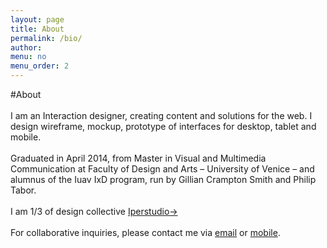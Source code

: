 ```yaml
---
layout: page
title: About
permalink: /bio/
author:
menu: no
menu_order: 2
---
```


#About
<br>
<br>
I am an Interaction designer, creating content and solutions for the web. I design wireframe, mockup, prototype of interfaces for desktop, tablet and mobile.
<br>
<br>
Graduated in April 2014, from Master in Visual and Multimedia Communication at Faculty of Design and Arts – University of Venice – and alumnus of the Iuav IxD program, run by Gillian Crampton Smith and Philip Tabor.
<br>
<br>
I am 1/3 of design collective [Iperstudio→](http://www.iperstudio.net/ "Iperstudio website")
<br>
<br>
For collaborative inquiries, please contact me via <a href="mailto:fabrizio.goglia@gmail.com">email</a> or <a href="tel=+39 334 37 81 030">mobile</a>.
